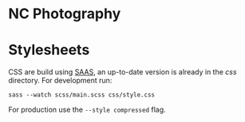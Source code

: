 # NC Photography

# Stylesheets
CSS are build using [SAAS](https://sass-lang.com/), an up-to-date version is already in the _css_ directory. For development run:

```
sass --watch scss/main.scss css/style.css
```

For production use the `--style compressed` flag.